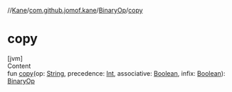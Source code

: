 //[Kane](../../index.md)/[com.github.jomof.kane](../index.md)/[BinaryOp](index.md)/[copy](copy.md)



# copy  
[jvm]  
Content  
fun [copy](copy.md)(op: [String](https://kotlinlang.org/api/latest/jvm/stdlib/kotlin/-string/index.html), precedence: [Int](https://kotlinlang.org/api/latest/jvm/stdlib/kotlin/-int/index.html), associative: [Boolean](https://kotlinlang.org/api/latest/jvm/stdlib/kotlin/-boolean/index.html), infix: [Boolean](https://kotlinlang.org/api/latest/jvm/stdlib/kotlin/-boolean/index.html)): [BinaryOp](index.md)  



